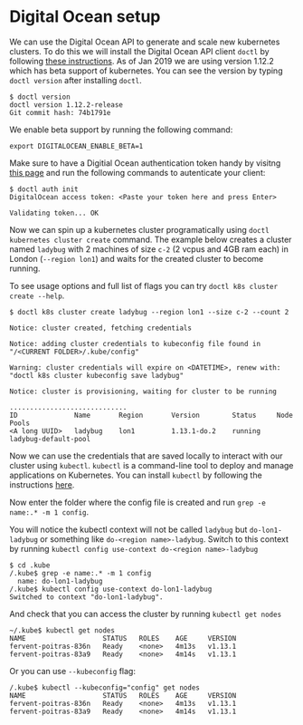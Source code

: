 # Digital Ocean setup

We can use the Digital Ocean API to generate and scale new kubernetes clusters. To do
this we will install the Digital Ocean API client `doctl` by following [these
instructions](https://github.com/digitalocean/doctl/blob/master/README.md). As of Jan
2019 we are using version  1.12.2 which has beta support of kubernetes. You can see the
version by typing `doctl version` after installing `doctl`.

```console
$ doctl version
doctl version 1.12.2-release
Git commit hash: 74b1791e
```

We enable beta support by running the following command:

`export DIGITALOCEAN_ENABLE_BETA=1`

Make sure to have a Digitial Ocean authentication token handy by visitng [this page](https://cloud.digitalocean.com/account/api/tokens) and run the following commands to autenticate your client:

```console
$ doctl auth init
DigitalOcean access token: <Paste your token here and press Enter>

Validating token... OK
```
Now we can spin up a kubernetes cluster programatically using
`doctl kubernetes cluster create` command. The example below creates a cluster named
`ladybug` with 2 machines of size `c-2` (2 vcpus and 4GB ram each) in London (`--region lon1`) 
and waits for the created cluster to become running.

To see usage options and full list of flags you can try `doctl k8s cluster create --help`.

```console
$ doctl k8s cluster create ladybug --region lon1 --size c-2 --count 2

Notice: cluster created, fetching credentials

Notice: adding cluster credentials to kubeconfig file found in "/<CURRENT FOLDER>/.kube/config"

Warning: cluster credentials will expire on <DATETIME>, renew with: "doctl k8s cluster kubeconfig save ladybug"

Notice: cluster is provisioning, waiting for cluster to be running

.............................
ID              Name       Region       Version        Status     Node Pools
<A long UUID>   ladybug    lon1         1.13.1-do.2    running    ladybug-default-pool
```

Now we can use the credentials that are saved locally to interact with our cluster using
`kubectl`. `kubectl` is a command-line tool to deploy and manage applications on
Kubernetes. You can install `kubectl` by following the instructions [here](https://kubernetes.io/docs/tasks/tools/install-kubectl/#install-kubectl).

Now enter the folder where the config file is created and run `grep -e name:.* -m 1 config`. 

You will notice the kubectl context will not be called `ladybug` but `do-lon1-ladybug` or
something like `do-<region name>-ladybug`. Switch to this context by running
`kubectl config use-context do-<region name>-ladybug`

```console
$ cd .kube
/.kube$ grep -e name:.* -m 1 config
  name: do-lon1-ladybug
/.kube$ kubectl config use-context do-lon1-ladybug
Switched to context "do-lon1-ladybug".
```

And check that you can access the cluster by running `kubectl get nodes`

```console
~/.kube$ kubectl get nodes
NAME                   STATUS   ROLES    AGE     VERSION
fervent-poitras-836n   Ready    <none>   4m13s   v1.13.1
fervent-poitras-83a9   Ready    <none>   4m14s   v1.13.1
```

Or you can use `--kubeconfig` flag:

```console
/.kube$ kubectl --kubeconfig="config" get nodes
NAME                   STATUS   ROLES    AGE     VERSION
fervent-poitras-836n   Ready    <none>   4m13s   v1.13.1
fervent-poitras-83a9   Ready    <none>   4m14s   v1.13.1
```
